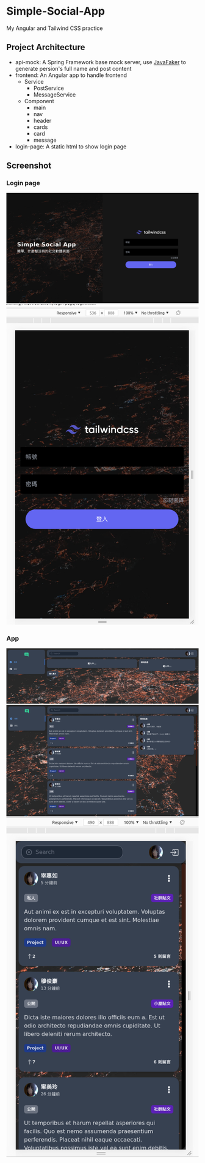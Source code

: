 # Simple-Social-App
My Angular and Tailwind CSS practice

## Project Architecture
- api-mock: A Spring Framework base mock server, use [JavaFaker](https://github.com/DiUS/java-faker) to generate persion's full name and post content
- frontend: An Angular app to handle frontend
  - Service
    - PostService
    - MessageService
  - Component
    - main
    - nav
    - header
    - cards
    - card
    - message
- login-page: A static html to show login page 

## Screenshot
### Login page
![](https://raw.githubusercontent.com/YukinaMochizuki/Simple-Social-App/main/Screenshot/Screenshot4.png)
![](https://raw.githubusercontent.com/YukinaMochizuki/Simple-Social-App/main/Screenshot/Screenshot5.png)

### App
![](https://raw.githubusercontent.com/YukinaMochizuki/Simple-Social-App/main/Screenshot/Screenshot1.png)
![](https://raw.githubusercontent.com/YukinaMochizuki/Simple-Social-App/main/Screenshot/Screenshot2.png)
![](https://raw.githubusercontent.com/YukinaMochizuki/Simple-Social-App/main/Screenshot/Screenshot3.png)
